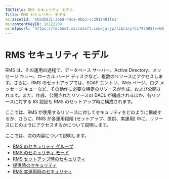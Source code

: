 ```yaml
---
TOCTitle: RMS セキュリティ モデル
Title: RMS セキュリティ モデル
ms:assetid: '665db831-366d-4dca-9bb3-cc2912481fe1'
ms:contentKeyID: 18122209
ms:mtpsurl: 'https://technet.microsoft.com/ja-jp/library/Cc747598(v=WS.10)'
---
```


RMS セキュリティ モデル
=======================

RMS は、その運用の過程で、データベース サーバー、Active Directory、メッセージ キュー、ローカル ハード ディスクなど、複数のリソースにアクセスします。さらに、RMS のセットアップでは、SOAP エントリ、Web ページ、ログ メッセージ キューなど、その動作に必要な特定のリソースが作成、および公開されます。また、作成、公開されたリソースの DACL が構成されるほか、各リソースに対する IIS 認証も RMS のセットアップ時に構成されます。

ここでは、RMS が使用するリソースに対してセキュリティをどのように構成するか、さらに、RMS が各運用段階 (セットアップ、提供、実運用) 中に、リソースにどのようにアクセスするかについて説明します。

ここでは、次の内容について説明します。

-   [RMS のセキュリティ グループ](https://technet.microsoft.com/25749a83-8c12-48ec-96ad-296d31fd55d4)
-   [RMS のセキュリティ モード](https://technet.microsoft.com/d7792293-5bb2-4232-9d48-e81e87ab6219)
-   [RMS セットアップ時のセキュリティ](https://technet.microsoft.com/0a3d40b2-f27e-4e63-baff-a9c8433f5f91)
-   [提供時のセキュリティ](https://technet.microsoft.com/9f1282c5-5642-4870-a9a4-c3a485f8ff76)
-   [RMS 実運用時のセキュリティ](https://technet.microsoft.com/98f3d584-6320-4aa1-9959-7133cfdb6df7)
